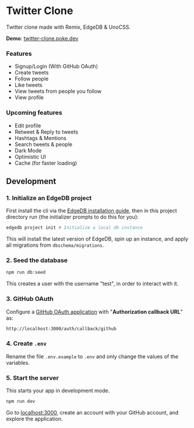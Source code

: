 # Twitter Clone

Twitter clone made with Remix, EdgeDB & UnoCSS.

**Demo**: [twitter-clone.poke.dev](https://twitter-clone.poke.dev)

### Features

- Signup/Login (With GitHub OAuth)
- Create tweets
- Follow people
- Like tweets
- View tweets from people you follow
- View profile

### Upcoming features

- Edit profile
- Retweet & Reply to tweets
- Hashtags & Mentions
- Search tweets & people
- Dark Mode
- Optimistic UI
- Cache (for faster loading)

## Development

### 1. Initialize an EdgeDB project

First install the cli via the [EdgeDB installation guide](https://www.edgedb.com/docs/guides/quickstart), then in this project directory run (the initializer prompts to do this for you):

```sh
edgedb project init # Initialize a local db instance
```

This will install the latest version of EdgeDB, spin up an instance, and apply all migrations from `dbschema/migrations`.

### 2. Seed the database

```sh
npm run db:seed
```

This creates a user with the username "test", in order to interact with it.

### 3. GitHub OAuth

Configure a [GitHub OAuth application](https://github.com/settings/applications/new) with "**Authorization callback URL**" as:
```txt
http://localhost:3000/auth/callback/github
```

### 4. Create `.env`

Rename the file `.env.example` to `.env` and only change the values of the variables.

### 5. Start the server

This starts your app in development mode.

```sh
npm run dev
```

Go to [localhost:3000](http://localhost:3000), create an account with your GitHub account, and explore the application.
